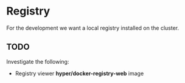 # Registry

For the development we want a local registry installed on the cluster.

## TODO

Investigate the following:

- Registry viewer **hyper/docker-registry-web** image
